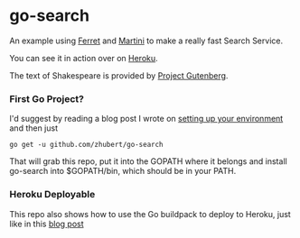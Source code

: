 go-search
=========

An example using [Ferret](https://github.com/argusdusty/Ferret) and [Martini](https://github.com/codegangsta/martini) to make a really fast Search Service.

You can see it in action over on [Heroku](http://search-shakespeare.herokuapp.com).

The text of Shakespeare is provided by [Project Gutenberg](http://www.gutenberg.org).

### First Go Project?

I'd suggest by reading a blog post I wrote on [setting up your environment](http://www.zhubert.com/blog/2014/02/11/setting-up-go/) and then just

```
go get -u github.com/zhubert/go-search
```

That will grab this repo, put it into the GOPATH where it belongs and install go-search into $GOPATH/bin, which should be in your PATH.

### Heroku Deployable

This repo also shows how to use the Go buildpack to deploy to Heroku, just like in this [blog post](http://blog.wercker.com/2013/07/10/deploying-golang-to-heroku.html)
